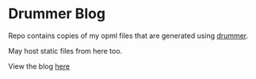 # Drummer Blog

Repo contains copies of my opml files that are generated using [drummer](http://drummer.scripting.com/).

May host static files from here too.

View the blog [here](http://oldschool.scripting.com/thealexjj/?tab=blog)
